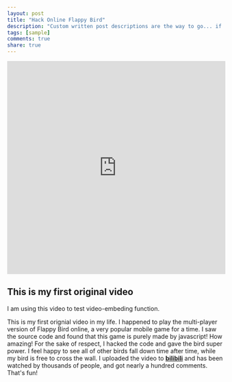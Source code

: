 ```yaml
---
layout: post
title: "Hack Online Flappy Bird"
description: "Custom written post descriptions are the way to go... if you're not lazy."
tags: [sample]
comments: true
share: true
---
```

<iframe height="498" width="510" src="http://player.youku.com/embed/XNjczNDMwNTQw" frameborder="0" allowfullscreen></iframe>

## This is my first original video

I am using this video to test video-embeding function.

This is my first orignial video in my life. I happened to play the multi-player version of Flappy Bird online, a very popular mobile game for a time. I saw the source code and found that this game is purely made by javascript! How amazing! For the sake of respect, I hacked the code and gave the bird super power. I feel happy to see all of other birds fall down time after time, while my bird is free to cross the wall. I uploaded the video to **[bilibili](http://www.bilibili.tv/video/av967176/)** and has been watched by thousands of people, and got nearly a hundred comments. That's fun!